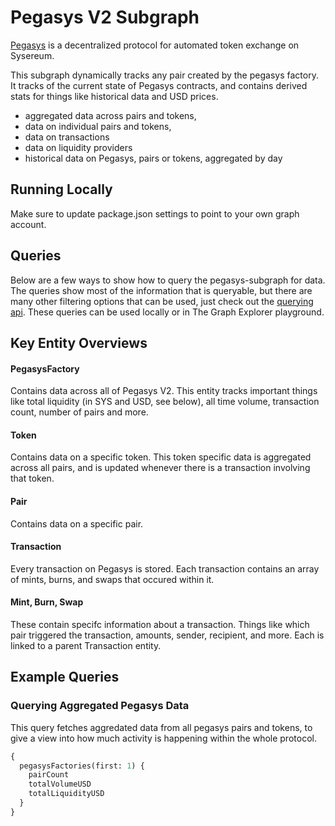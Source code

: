 # Pegasys V2 Subgraph

[Pegasys](https://pegasys.org/) is a decentralized protocol for automated token exchange on Sysereum.

This subgraph dynamically tracks any pair created by the pegasys factory. It tracks of the current state of Pegasys contracts, and contains derived stats for things like historical data and USD prices.

- aggregated data across pairs and tokens,
- data on individual pairs and tokens,
- data on transactions
- data on liquidity providers
- historical data on Pegasys, pairs or tokens, aggregated by day

## Running Locally

Make sure to update package.json settings to point to your own graph account.

## Queries

Below are a few ways to show how to query the pegasys-subgraph for data. The queries show most of the information that is queryable, but there are many other filtering options that can be used, just check out the [querying api](https://thegraph.com/docs/graphql-api). These queries can be used locally or in The Graph Explorer playground.

## Key Entity Overviews

#### PegasysFactory

Contains data across all of Pegasys V2. This entity tracks important things like total liquidity (in SYS and USD, see below), all time volume, transaction count, number of pairs and more.

#### Token

Contains data on a specific token. This token specific data is aggregated across all pairs, and is updated whenever there is a transaction involving that token.

#### Pair

Contains data on a specific pair.

#### Transaction

Every transaction on Pegasys is stored. Each transaction contains an array of mints, burns, and swaps that occured within it.

#### Mint, Burn, Swap

These contain specifc information about a transaction. Things like which pair triggered the transaction, amounts, sender, recipient, and more. Each is linked to a parent Transaction entity.

## Example Queries

### Querying Aggregated Pegasys Data

This query fetches aggredated data from all pegasys pairs and tokens, to give a view into how much activity is happening within the whole protocol.

```graphql
{
  pegasysFactories(first: 1) {
    pairCount
    totalVolumeUSD
    totalLiquidityUSD
  }
}
```
